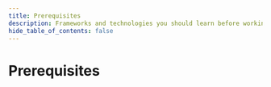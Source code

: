 ```yaml
---
title: Prerequisites
description: Frameworks and technologies you should learn before working on Magick
hide_table_of_contents: false
---
```


# Prerequisites
